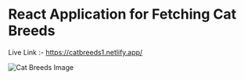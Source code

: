 # React Application for Fetching Cat Breeds

Live Link :- https://catbreeds1.netlify.app/

![Cat Breeds Image](https://github.com/user-attachments/assets/1433815c-c03c-4474-bbcb-fe57cc377579)
